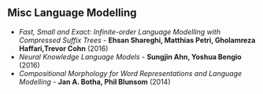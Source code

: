 ## Misc Language Modelling

* *Fast, Small and Exact: Infinite-order Language Modelling with Compressed Suffix Trees* - **Ehsan Shareghi, Matthias Petri, Gholamreza Haffari,Trevor Cohn** (2016)
* *Neural Knowledge Language Models* - **Sungjin Ahn, Yoshua Bengio** (2016)
* *Compositional Morphology for Word Representations and Language Modelling* - **Jan A. Botha, Phil Blunsom** (2014)
